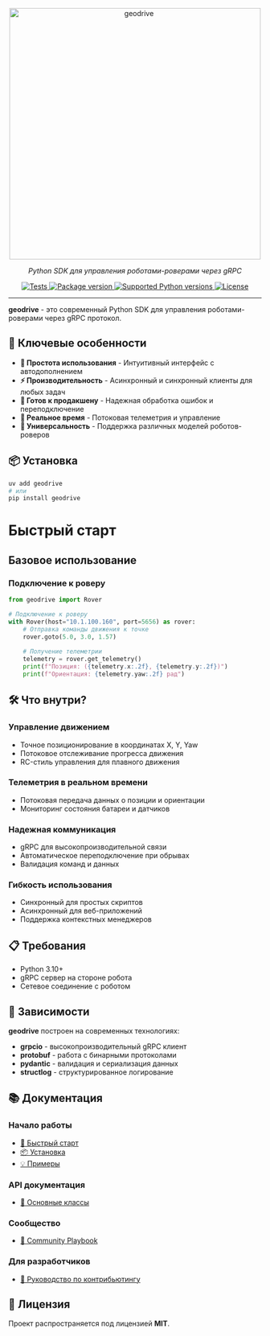 <p align="center">
  <img src="https://raw.githubusercontent.com/PunkNaPrekole/geodrive/main/docs/_static/logo.png" alt="geodrive" style="width: 500px;">
</p>

<p align="center">
    <em>Python SDK для управления роботами-роверами через gRPC</em>
</p>

<p align="center">
<a href="https://github.com/PunkNaPrekole/geodrive/actions" target="_blank">
    <img src="https://github.com/PunkNaPrekole/geodrive/actions/workflows/test.yml/badge.svg" alt="Tests">
</a>
<a href="https://pypi.org/project/geodrive" target="_blank">
    <img src="https://img.shields.io/pypi/v/geodrive?color=%2334D058&label=pypi%20package" alt="Package version">
</a>
<a href="https://pypi.org/project/geodrive" target="_blank">
    <img src="https://img.shields.io/pypi/pyversions/geodrive.svg?color=%2334D058" alt="Supported Python versions">
</a>
<a href="https://github.com/PunkNaPrekole/geodrive/blob/main/LICENSE" target="_blank">
    <img src="https://img.shields.io/github/license/PunkNaPrekole/geodrive?color=%2334D058" alt="License">
</a>
</p>

---

**geodrive** - это современный Python SDK для управления роботами-роверами через gRPC протокол.

## 🚀 Ключевые особенности

* **🎯 Простота использования** - Интуитивный интерфейс с автодополнением
* **⚡ Производительность** - Асинхронный и синхронный клиенты для любых задач  
* **🔧 Готов к продакшену** - Надежная обработка ошибок и переподключение
* **📡 Реальное время** - Потоковая телеметрия и управление
* **🤖 Универсальность** - Поддержка различных моделей роботов-роверов

## 📦 Установка

```bash
uv add geodrive
# или
pip install geodrive
```
# Быстрый старт

## Базовое использование

### Подключение к роверу

```python
from geodrive import Rover

# Подключение к роверу
with Rover(host="10.1.100.160", port=5656) as rover:
    # Отправка команды движения к точке
    rover.goto(5.0, 3.0, 1.57)
    
    # Получение телеметрии
    telemetry = rover.get_telemetry()
    print(f"Позиция: ({telemetry.x:.2f}, {telemetry.y:.2f})")
    print(f"Ориентация: {telemetry.yaw:.2f} рад")
```

## 🛠️ Что внутри?

### **Управление движением**
- Точное позиционирование в координатах X, Y, Yaw
- Потоковое отслеживание прогресса движения  
- RC-стиль управления для плавного движения

### **Телеметрия в реальном времени**
- Потоковая передача данных о позиции и ориентации
- Мониторинг состояния батареи и датчиков

### **Надежная коммуникация**
- gRPC для высокопроизводительной связи
- Автоматическое переподключение при обрывах
- Валидация команд и данных

### **Гибкость использования**
- Синхронный для простых скриптов
- Асинхронный для веб-приложений
- Поддержка контекстных менеджеров

## 📋 Требования

- Python 3.10+
- gRPC сервер на стороне робота
- Сетевое соединение с роботом

## 🔗 Зависимости

**geodrive** построен на современных технологиях:

- **grpcio** - высокопроизводительный gRPC клиент
- **protobuf** - работа с бинарными протоколами  
- **pydantic** - валидация и сериализация данных
- **structlog** - структурированное логирование

## 📚 Документация

### Начало работы
- [🚀 Быстрый старт](https://punknaprekole.github.io/geodrive/geodrive/getting_started)
- [📦 Установка](https://punknaprekole.github.io/geodrive/geodrive/installation) 
- [💡 Примеры](https://punknaprekole.github.io/geodrive/geodrive/examples)

### API документация
- [🔧 Основные классы](https://punknaprekole.github.io/geodrive/geodrive/api/index)

### Сообщество
- [👥 Community Playbook](https://punknaprekole.github.io/geodrive/recipes/index)

### Для разработчиков
- [🤝 Руководство по контрибьютингу](https://punknaprekole.github.io/geodrive/geodrive/contributing)

## 📄 Лицензия

Проект распространяется под лицензией **MIT**.